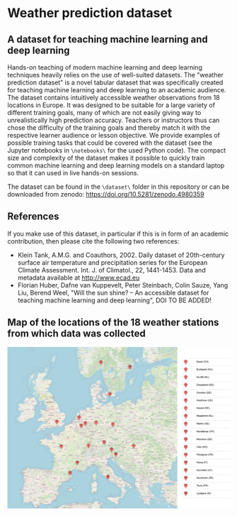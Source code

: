 # Weather prediction dataset
## A dataset for teaching machine learning and deep learning

Hands-on teaching of modern machine learning and deep learning techniques heavily relies on the use of well-suited datasets. 
The "weather prediction dataset" is a novel tabular dataset that was specifically created for teaching machine learning and deep learning to an academic audience.
The dataset contains intuitively accessible weather observations from 18 locations in Europe. It was designed to be suitable for a large variety of different training goals, many of which are not easily giving way to unrealistically high prediction accuracy. Teachers or instructors thus can chose the difficulty of the training goals and thereby match it with the respective learner audience or lesson objective. 
We provide examples of possible training tasks that could be covered with the dataset (see the Jupyter notebooks in `\notebooks\` for the used Python code). 
The compact size and complexity of the dataset makes it possible to quickly train common machine learning and deep learning models on a standard laptop so that it can used in live hands-on sessions.

The dataset can be found in the `\dataset\` folder in this repository or can be downloaded from zenodo: https://doi.org/10.5281/zenodo.4980359


## References
If you make use of this dataset, in particular if this is in form of an academic contribution, then please cite the following two references:

- Klein Tank, A.M.G. and Coauthors, 2002. Daily dataset of 20th-century surface
air temperature and precipitation series for the European Climate Assessment.
Int. J. of Climatol., 22, 1441-1453.
Data and metadata available at http://www.ecad.eu
- Florian Huber, Dafne van Kuppevelt, Peter Steinbach, Colin Sauze, Yang Liu, Berend Weel, "Will the sun shine? – An accessible dataset for teaching machine learning and deep learning", DOI TO BE ADDED!


## Map of the locations of the 18 weather stations from which data was collected
![Map of weather stations](/dataset/weather_prediction_dataset_map.png)

